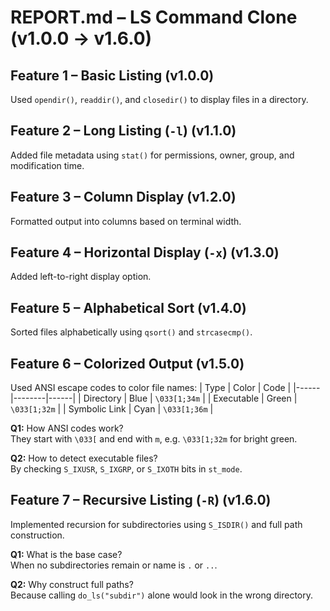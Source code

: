 # REPORT.md – LS Command Clone (v1.0.0 → v1.6.0)

## Feature 1 – Basic Listing (v1.0.0)
Used `opendir()`, `readdir()`, and `closedir()` to display files in a directory.

## Feature 2 – Long Listing (`-l`) (v1.1.0)
Added file metadata using `stat()` for permissions, owner, group, and modification time.

## Feature 3 – Column Display (v1.2.0)
Formatted output into columns based on terminal width.

## Feature 4 – Horizontal Display (`-x`) (v1.3.0)
Added left-to-right display option.

## Feature 5 – Alphabetical Sort (v1.4.0)
Sorted files alphabetically using `qsort()` and `strcasecmp()`.

## Feature 6 – Colorized Output (v1.5.0)
Used ANSI escape codes to color file names:
| Type | Color | Code |
|------|--------|------|
| Directory | Blue | `\033[1;34m` |
| Executable | Green | `\033[1;32m` |
| Symbolic Link | Cyan | `\033[1;36m` |

**Q1:** How ANSI codes work?  
They start with `\033[` and end with `m`, e.g. `\033[1;32m` for bright green.

**Q2:** How to detect executable files?  
By checking `S_IXUSR`, `S_IXGRP`, or `S_IXOTH` bits in `st_mode`.

## Feature 7 – Recursive Listing (`-R`) (v1.6.0)
Implemented recursion for subdirectories using `S_ISDIR()` and full path construction.

**Q1:** What is the base case?  
When no subdirectories remain or name is `.` or `..`.

**Q2:** Why construct full paths?  
Because calling `do_ls("subdir")` alone would look in the wrong directory.

